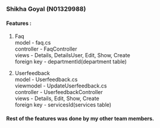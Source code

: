 <h3>Shikha Goyal (N01329988)</h3>
<h4>Features :</h4>

1. Faq <br/>
   model - faq.cs<br/>
   controller - FaqController<br/>
   views - Details, DetailsUser, Edit, Show, Create<br/>
   foreign key - departmentId(department table)<br/>
   
2. Userfeedback <br/>
   model - Userfeedback.cs<br/>
   viewmodel - UpdateUserfeedback.cs<br/>
   controller - UserfeedbackController<br/>
   views - Details, Edit, Show, Create<br/>
   foreign key - servicesId(services table)<br/>
   
<h4>Rest of the features was done by my other team members.</h4>

 
